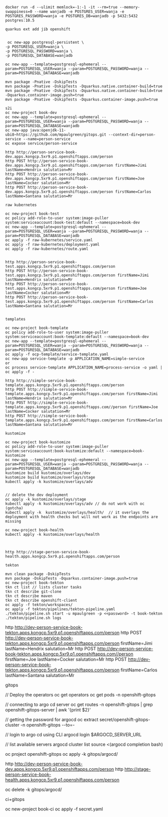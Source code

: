 ```
docker run -d --ulimit memlock=-1:-1 -it --rm=true --memory-swappiness=0 --name wanjadb -e POSTGRES_USER=wanja -e POSTGRES_PASSWORD=wanja -e POSTGRES_DB=wanjadb -p 5432:5432 postgres:10.5

quarkus ext add jib openshift


 oc new-app postgresql-persistent \
-p POSTGRESQL_USER=wanja \
-p POSTGRESQL_PASSWORD=wanja \
-p POSTGRESQL_DATABASE=wanjadb 

oc new-app --template=postgresql-ephemeral --param=POSTGRESQL_USER=wanja --param=POSTGRESQL_PASSWORD=wanja --param=POSTGRESQL_DATABASE=wanjadb

mvn package -Pnative -DskipTests
mvn package -Pnative -DskipTests -Dquarkus.native.container-build=true
mvn package -Pnative -DskipTests -Dquarkus.native.container-build=true -Dquarkus.container-image.push=true
mvn package -Pnative -DskipTests -Dquarkus.container-image.push=true

s2i
oc new-project book-dev
oc new-app --template=postgresql-ephemeral --param=POSTGRESQL_USER=wanja --param=POSTGRESQL_PASSWORD=wanja --param=POSTGRESQL_DATABASE=wanjadb
oc new-app java:openjdk-11-ubi8~https://github.com/mpaulgreen/gitops.git --context-dir=person-service --name=person-service
oc expose service/person-service

http http://person-service-book-dev.apps.kongcp.5xr9.p1.openshiftapps.com/person
http POST http://person-service-book-dev.apps.kongcp.5xr9.p1.openshiftapps.com/person firstName=Jimi lastName=Hendrix salutation=Mr
http POST http://person-service-book-dev.apps.kongcp.5xr9.p1.openshiftapps.com/person firstName=Joe lastName=Cocker salutation=Mr
http POST http://person-service-book-dev.apps.kongcp.5xr9.p1.openshiftapps.com/person firstName=Carlos lastName=Santana salutation=Mr

raw kubernetes

oc new-project book-test
oc policy add-role-to-user system:image-puller system:serviceaccount:book-test:default --namespace=book-dev
oc new-app --template=postgresql-ephemeral --param=POSTGRESQL_USER=wanja --param=POSTGRESQL_PASSWORD=wanja --param=POSTGRESQL_DATABASE=wanjadb
oc apply -f raw-kubernetes/service.yaml
oc apply -f raw-kubernetes/deployment.yaml
oc apply -f raw-kubernetes/route.yaml


http http://person-service-book-test.apps.kongcp.5xr9.p1.openshiftapps.com/person
http POST http://person-service-book-test.apps.kongcp.5xr9.p1.openshiftapps.com/person firstName=Jimi lastName=Hendrix salutation=Mr
http POST http://person-service-book-test.apps.kongcp.5xr9.p1.openshiftapps.com/person firstName=Joe lastName=Cocker salutation=Mr
http POST http://person-service-book-test.apps.kongcp.5xr9.p1.openshiftapps.com/person firstName=Carlos lastName=Santana salutation=Mr


templates

oc new-project book-template
oc policy add-role-to-user system:image-puller system:serviceaccount:book-template:default --namespace=book-dev
oc new-app --template=postgresql-ephemeral --param=POSTGRESQL_USER=wanja --param=POSTGRESQL_PASSWORD=wanja --param=POSTGRESQL_DATABASE=wanjadb
oc apply -f ocp-template/service-template.yaml
oc new-app service-template -p APPLICATION_NAME=simple-service
or
oc process service-template APPLICATION_NAME=process-service -o yaml | oc apply -f -

http http://simple-service-book-template.apps.kongcp.5xr9.p1.openshiftapps.com/person
http POST http://simple-service-book-template.apps.kongcp.5xr9.p1.openshiftapps.com/person firstName=Jimi lastName=Hendrix salutation=Mr
http POST http://simple-service-book-template.apps.kongcp.5xr9.p1.openshiftapps.com//person firstName=Joe lastName=Cocker salutation=Mr
http POST http://simple-service-book-template.apps.kongcp.5xr9.p1.openshiftapps.com/person firstName=Carlos lastName=Santana salutation=Mr

kustomize

oc new-project book-kustomize
oc policy add-role-to-user system:image-puller system:serviceaccount:book-kustomize:default --namespace=book-kustomize
oc new-app --template=postgresql-ephemeral --param=POSTGRESQL_USER=wanja --param=POSTGRESQL_PASSWORD=wanja --param=POSTGRESQL_DATABASE=wanjadb
kustomize build kustomize/overlays/dev
kustomize build kustomize/overlays/stage
kubectl apply -k kustomize/overlays/adv


// delete the dev deployment
oc apply -k kustomize/overlays/stage
kubectl apply -k kustomize/overlays/adv // do not work with oc (gotcha)
kubectl apply -k  kustomize/overlays/health/  // it overlays the deployment with health checks but will not work as the endpoints are missing

oc new-project book-health
kubectl apply -k kustomize/overlays/health



http http://stage-person-service-book-health.apps.kongcp.5xr9.p1.openshiftapps.com/person

tekton

mvn clean package -DskipTests
mvn package -DskipTests -Dquarkus.container-image.push=true
oc new-project book-tekton
tkn ct list // lists cluster tasks
tkn ct describe git-clone
tkn ct describe maven
tkn ct describe openshift-client
oc apply -f tekton/workspaces/
oc apply -f tekton/pipelines/tekton-pipeline.yaml
./tekton/pipeline.sh start -u mpaulgreen -p <<password> -t book-tekton
./tekton/pipeline.sh logs
```

http http://dev-person-service-book-tekton.apps.kongcp.5xr9.p1.openshiftapps.com/person
http POST http://dev-person-service-book-tekton.apps.kongcp.5xr9.p1.openshiftapps.com/person firstName=Jimi lastName=Hendrix salutation=Mr
http POST http://dev-person-service-book-tekton.apps.kongcp.5xr9.p1.openshiftapps.com//person firstName=Joe lastName=Cocker salutation=Mr
http POST http://dev-person-service-book-tekton.apps.kongcp.5xr9.p1.openshiftapps.com/person firstName=Carlos lastName=Santana salutation=Mr


gitops

// Deploy the operators
oc get operators
oc get pods -n openshift-gitops

// connecting to argo cd server
oc get routes -n openshift-gitops | grep openshift-gitops-server | awk '{print $2}'

// getting the password for argocd
oc extract secret/openshift-gitops-cluster -n openshift-gitops --to=-

// login to argo cd using CLI
argocd login $ARGOCD_SERVER_URL

// list available servers
argocd cluster list
source <(argocd completion bash)

oc project openshift-gitops
oc apply -k gitops/argocd/

http http://dev-person-service-book-dev.apps.kongcp.5xr9.p1.openshiftapps.com/person
http http://stage-person-service-book-health.apps.kongcp.5xr9.p1.openshiftapps.com/person

oc delete -k gitops/argocd/

ci+gitops

oc new-project book-ci
oc apply -f secret.yaml